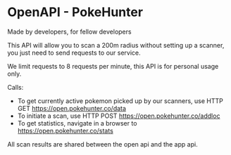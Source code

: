 # OpenAPI - PokeHunter

Made by developers, for fellow developers

This API will allow you to scan a 200m radius without setting up a scanner, you just need to send requests to our service.

We limit requests to 8 requests per minute, this API is for personal usage only.

Calls:
 - To get currently active pokemon picked up by our scanners, use HTTP GET https://open.pokehunter.co/data
 - To initiate a scan, use HTTP POST https://open.pokehunter.co/addloc
 - To get statistics, navigate in a browser to https://open.pokehunter.co/stats
 
All scan results are shared between the open api and the app api.
